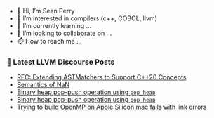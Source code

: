 - 👋 Hi, I’m Sean Perry
- 👀 I’m interested in compilers (c++, COBOL, llvm)
- 🌱 I’m currently learning ...
- 💞️ I’m looking to collaborate on ...
- 📫 How to reach me ...

<!---
s66perry/s66perry is a ✨ special ✨ repository because its `README.md` (this file) appears on your GitHub profile.
You can click the Preview link to take a look at your changes.
--->
### 📕 Latest LLVM Discourse Posts

<!-- DISCOURSE-LLVM:START -->
- [RFC: Extending ASTMatchers to Support C++20 Concepts](https://discourse.llvm.org/t/rfc-extending-astmatchers-to-support-c-20-concepts/67434#post_1)
- [Semantics of NaN](https://discourse.llvm.org/t/semantics-of-nan/66729?page=3#post_46)
- [Binary heap pop-push operation using `pop_heap`](https://discourse.llvm.org/t/binary-heap-pop-push-operation-using-pop-heap/67430#post_3)
- [Binary heap pop-push operation using `pop_heap`](https://discourse.llvm.org/t/binary-heap-pop-push-operation-using-pop-heap/67430#post_2)
- [Trying to build OpenMP on Apple Silicon mac fails with link errors](https://discourse.llvm.org/t/trying-to-build-openmp-on-apple-silicon-mac-fails-with-link-errors/67417#post_8)
<!-- DISCOURSE-LLVM:END -->
